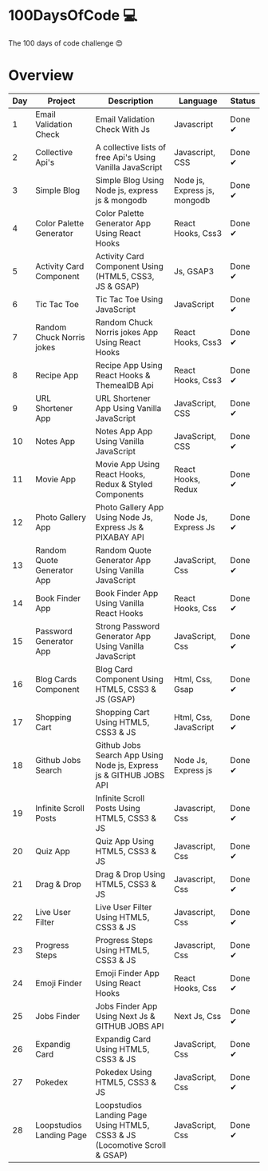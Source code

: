 # 100DaysOfCode 💻

The 100 days of code challenge 😍

# Overview

| Day | Project                    | Description                                                                | Language                     | Status |
| --- | -------------------------- | -------------------------------------------------------------------------- | ---------------------------- | ------ |
| 1   | Email Validation Check     | Email Validation Check With Js                                             | Javascript                   | Done ✔ |
| 2   | Collective Api's           | A collective lists of free Api's Using Vanilla JavaScript                  | Javascript, CSS              | Done ✔ |
| 3   | Simple Blog                | Simple Blog Using Node js, express js & mongodb                            | Node js, Express js, mongodb | Done ✔ |
| 4   | Color Palette Generator    | Color Palette Generator App Using React Hooks                              | React Hooks, Css3            | Done ✔ |
| 5   | Activity Card Component    | Activity Card Component Using (HTML5, CSS3, JS & GSAP)                     | Js, GSAP3                    | Done ✔ |
| 6   | Tic Tac Toe                | Tic Tac Toe Using JavaScript                                               | JavaScript                   | Done ✔ |
| 7   | Random Chuck Norris jokes  | Random Chuck Norris jokes App Using React Hooks                            | React Hooks, Css3            | Done ✔ |
| 8   | Recipe App                 | Recipe App Using React Hooks & ThemealDB Api                               | React Hooks, Css3            | Done ✔ |
| 9   | URL Shortener App          | URL Shortener App Using Vanilla JavaScript                                 | JavaScript, CSS              | Done ✔ |
| 10  | Notes App                  | Notes App App Using Vanilla JavaScript                                     | JavaScript, CSS              | Done ✔ |
| 11  | Movie App                  | Movie App Using React Hooks, Redux & Styled Components                     | React Hooks, Redux           | Done ✔ |
| 12  | Photo Gallery App          | Photo Gallery App Using Node Js, Express Js & PIXABAY API                  | Node Js, Express Js          | Done ✔ |
| 13  | Random Quote Generator App | Random Quote Generator App Using Vanilla JavaScript                        | JavaScript, Css              | Done ✔ |
| 14  | Book Finder App            | Book Finder App Using Vanilla React Hooks                                  | React Hooks, Css             | Done ✔ |
| 15  | Password Generator App     | Strong Password Generator App Using Vanilla JavaScript                     | JavaScript, Css              | Done ✔ |
| 16  | Blog Cards Component       | Blog Card Component Using HTML5, CSS3 & JS (GSAP)                          | Html, Css, Gsap              | Done ✔ |
| 17  | Shopping Cart              | Shopping Cart Using HTML5, CSS3 & JS                                       | Html, Css, JavaScript        | Done ✔ |
| 18  | Github Jobs Search         | Github Jobs Search App Using Node js, Express js & GITHUB JOBS API         | Node Js, Express js          | Done ✔ |
| 19  | Infinite Scroll Posts      | Infinite Scroll Posts Using HTML5, CSS3 & JS                               | Javascript, Css              | Done ✔ |
| 20  | Quiz App                   | Quiz App Using HTML5, CSS3 & JS                                            | Javascript, Css              | Done ✔ |
| 21  | Drag & Drop                | Drag & Drop Using HTML5, CSS3 & JS                                         | Javascript, Css              | Done ✔ |
| 22  | Live User Filter           | Live User Filter Using HTML5, CSS3 & JS                                    | Javascript, Css              | Done ✔ |
| 23  | Progress Steps             | Progress Steps Using HTML5, CSS3 & JS                                      | Javascript, Css              | Done ✔ |
| 24  | Emoji Finder               | Emoji Finder App Using React Hooks                                         | React Hooks, Css             | Done ✔ |
| 25  | Jobs Finder                | Jobs Finder App Using Next Js & GITHUB JOBS API                            | Next Js, Css                 | Done ✔ |
| 26  | Expandig Card              | Expandig Card Using HTML5, CSS3 & JS                                       | JavaScript, Css              | Done ✔ |
| 27  | Pokedex                    | Pokedex Using HTML5, CSS3 & JS                                             | JavaScript, Css              | Done ✔ |
| 28  | Loopstudios Landing Page   | Loopstudios Landing Page Using HTML5, CSS3 & JS (Locomotive Scroll & GSAP) | JavaScript, Css              | Done ✔ |
